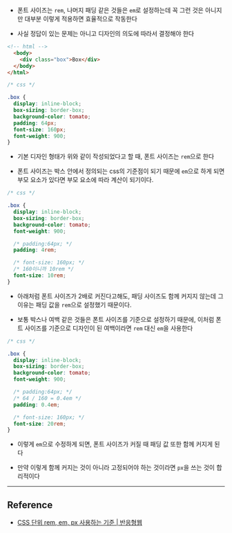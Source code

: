 - 폰트 사이즈는 `rem`, 나머지 패딩 같은 것들은 `em`로 설정하는데 꼭 그런 것은 아니지만 대부분 이렇게 적용하면 효율적으로 작동한다

- 사실 정답이 있는 문제는 아니고 디자인의 의도에 따라서 결정해야 한다

```html
<!-- html -->
  <body>
    <div class="box">Box</div>
  </body>
</html>
```

```css
/* css */

.box {
  display: inline-block;
  box-sizing: border-box;
  background-color: tomato;
  padding: 64px;
  font-size: 160px;
  font-weight: 900;
}
```

- 기본 디자인 형태가 위와 같이 작성되었다고 할 때, 폰트 사이즈는 `rem`으로 한다

- 폰트 사이즈는 박스 안에서 정의되는 css의 기준점이 되기 때문에 `em`으로 하게 되면 부모 요소가 있다면 부모 요소에 따라 계산이 되기이다.

```css
/* css */

.box {
  display: inline-block;
  box-sizing: border-box;
  background-color: tomato;
  font-weight: 900;

  /* padding:64px; */
  padding: 4rem;

  /* font-size: 160px; */
  /* 160이니까 10rem */
  font-size: 10rem;
}
```

- 아래처럼 폰트 사이즈가 2배로 커진다고해도, 패딩 사이즈도 함께 커지지 않는데 그 이유는 패딩 값을 `rem`으로 설정했기 때문이다.

- 보통 박스나 여백 같은 것들은 폰트 사이즈를 기준으로 설정하기 때문에, 이처럼 폰트 사이즈를 기준으로 디자인이 된 여백이라면 `rem` 대신 `em`을 사용한다

```css
/* css */

.box {
  display: inline-block;
  box-sizing: border-box;
  background-color: tomato;
  font-weight: 900;

  /* padding:64px; */
  /* 64 / 160 = 0.4em */
  padding: 0.4em;

  /* font-size: 160px; */
  font-size: 20rem;
}
```

- 이렇게 `em`으로 수정하게 되면, 폰트 사이즈가 커질 때 패딩 값 또한 함께 커지게 된다

- 만약 이렇게 함께 커지는 것이 아니라 고정되어야 하는 것이라면 `px`을 쓰는 것이 합리적이다

---

## Reference

- [CSS 단위 rem, em, px 사용하는 기준 | 반응형웹](https://www.youtube.com/watch?v=S5uMXoGogkk&list=PLGk6-UFPJT2US9QlHmZtHrk0zbnv4l9OY&index=5)
